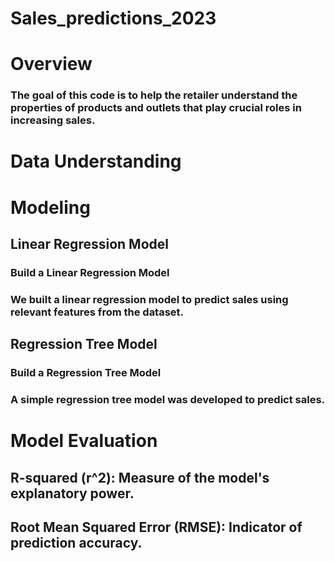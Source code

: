 # Sales_predictions_2023
# Overview
### The goal of this code is to help the retailer understand the properties of products and outlets that play crucial roles in increasing sales.
# Data Understanding
# Modeling
## Linear Regression Model
### Build a Linear Regression Model
### We built a linear regression model to predict sales using relevant features from the dataset.

## Regression Tree Model
### Build a Regression Tree Model
### A simple regression tree model was developed to predict sales.
# Model Evaluation
## R-squared (r^2): Measure of the model's explanatory power.
## Root Mean Squared Error (RMSE): Indicator of prediction accuracy.
